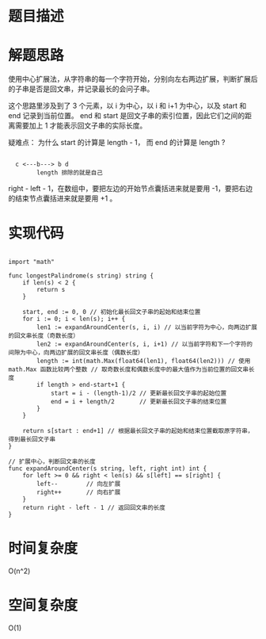 
# 题目描述

# 解题思路
使用中心扩展法，从字符串的每一个字符开始，分别向左右两边扩展，判断扩展后的子串是否是回文串，并记录最长的会问子串。

这个思路里涉及到了 3 个元素，以 i 为中心，以 i 和 i+1 为中心，以及 start 和 end 记录到当前位置。
end 和 start 是回文子串的索引位置，因此它们之间的距离需要加上 1 才能表示回文子串的实际长度。

疑难点：
为什么 start 的计算是 length - 1， 而 end 的计算是 length ?


```golang

  c <---b---> b d
        length 排除的就是自己

```

right - left - 1，在数组中，要把左边的开始节点囊括进来就是要用 -1，要把右边的结束节点囊括进来就是要用 +1 。


# 实现代码

```golang

import "math"

func longestPalindrome(s string) string {
	if len(s) < 2 {
		return s
	}

	start, end := 0, 0 // 初始化最长回文子串的起始和结束位置
	for i := 0; i < len(s); i++ {
		len1 := expandAroundCenter(s, i, i) // 以当前字符为中心，向两边扩展的回文串长度（奇数长度）
		len2 := expandAroundCenter(s, i, i+1) // 以当前字符和下一个字符的间隙为中心，向两边扩展的回文串长度（偶数长度）
		length := int(math.Max(float64(len1), float64(len2))) // 使用 math.Max 函数比较两个整数 // 取奇数长度和偶数长度中的最大值作为当前位置的回文串长度
		if length > end-start+1 {
			start = i - (length-1)/2 // 更新最长回文子串的起始位置
			end = i + length/2       // 更新最长回文子串的结束位置
		}
	}

	return s[start : end+1] // 根据最长回文子串的起始和结束位置截取原字符串，得到最长回文子串
}

// 扩展中心，判断回文串的长度
func expandAroundCenter(s string, left, right int) int {
	for left >= 0 && right < len(s) && s[left] == s[right] {
		left--        // 向左扩展
		right++       // 向右扩展
	}
	return right - left - 1 // 返回回文串的长度
}

```

# 时间复杂度
O(n^2)
# 空间复杂度
O(1)




